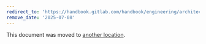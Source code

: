 ```yaml
---
redirect_to: 'https://handbook.gitlab.com/handbook/engineering/architecture/design-documents/gitlab_rag/elasticsearch/'
remove_date: '2025-07-08'
---
```


This document was moved to [another location](https://handbook.gitlab.com/handbook/engineering/architecture/design-documents/gitlab_rag/elasticsearch/).

<!-- This redirect file can be deleted after <2025-07-08>. -->
<!-- Redirects that point to other docs in the same project expire in three months. -->
<!-- Redirects that point to docs in a different project or site (for example, link is not relative and starts with `https:`) expire in one year. -->
<!-- Before deletion, see: https://docs.gitlab.com/ee/development/documentation/redirects.html -->
